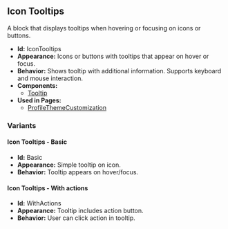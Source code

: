 ## Icon Tooltips
A block that displays tooltips when hovering or focusing on icons or buttons.
- **Id:** IconTooltips
- **Appearance:** Icons or buttons with tooltips that appear on hover or focus.
- **Behavior:** Shows tooltip with additional information. Supports keyboard and mouse interaction.
- **Components:**
  - [Tooltip](../components/Tooltip.md)
- **Used in Pages:**
  - [ProfileThemeCustomization](../pages/ProfileThemeCustomization.md)
### Variants
#### Icon Tooltips - **Basic**
- **Id:** Basic
- **Appearance:** Simple tooltip on icon.
- **Behavior:** Tooltip appears on hover/focus.
#### Icon Tooltips - **With actions**
- **Id:** WithActions
- **Appearance:** Tooltip includes action button.
- **Behavior:** User can click action in tooltip.
